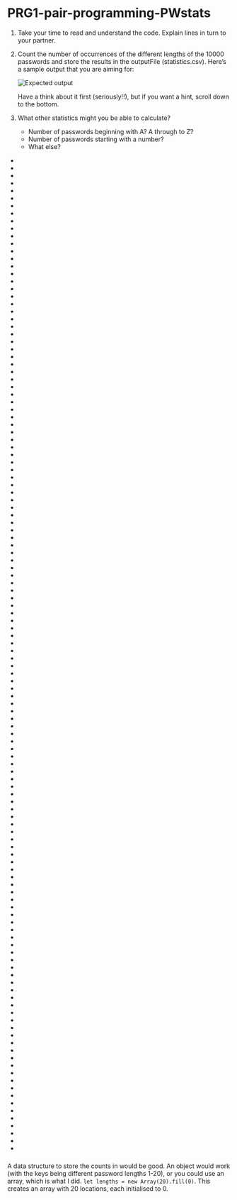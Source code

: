 # PRG1-pair-programming-PWstats

1. Take your time to read and understand the code. Explain lines in turn to your partner.

2. Count the number of occurrences of the different lengths of the 10000 passwords and store the results in the outputFile (statistics.csv). Here’s a sample output that you are aiming for:

    ![Expected output](assets/expected_statistics.png)

   Have a think about it first (seriously!!), but if you want a hint, scroll down to the bottom.

4. What other statistics might you be able to calculate?
    - Number of passwords beginning with A? A through to Z?
    - Number of passwords starting with a number?
    - What else?
  
*
*
*
*
*
*
*
*
*
*
*
*
*
*
*
*
*
*
*
*
*
*
*
*
*
*
*
*
*
*
*
*
*
*
*
*
*
*
*
*
*
*
*
*
*
*
*
*
*
*
*
*
*
*
*
*
*
*
*
*
*
*
*
*
*
*
*
*
*
*
*
*
*
*
*
*
*
*
*
*
*
*
*
*
*
*
*
*
*
*
*
*
*
*
*
*
*
*
*
*
*
*
*
*
*
*
*
*
*
*
*
*
*
*
*
*
*
*
*
*
*
*
*
*
*
*
*
*
*
*
*
*





### 

A data structure to store the counts in would be good. An object would work (with the keys being different password lengths 1-20), or you could use an array, which is what I did. ```let lengths = new Array(20).fill(0)```. This creates an array with 20 locations, each initialised to 0.


